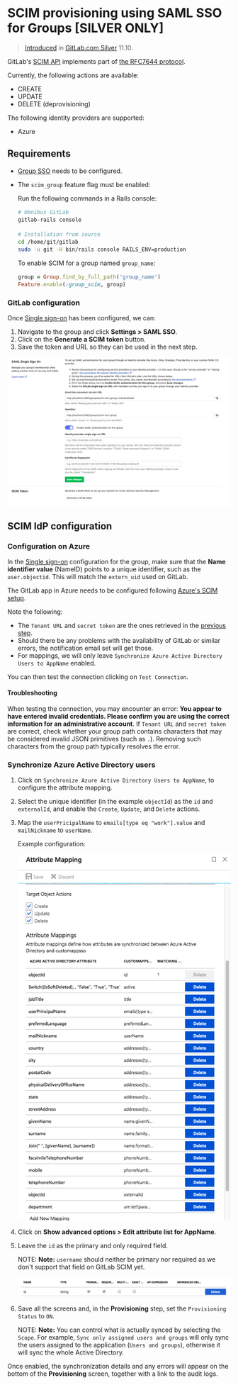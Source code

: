 # SCIM provisioning using SAML SSO for Groups **[SILVER ONLY]**

> [Introduced](https://gitlab.com/gitlab-org/gitlab-ee/merge_requests/9388) in [GitLab.com Silver](https://about.gitlab.com/pricing/) 11.10.

GitLab's [SCIM API](https://docs.gitlab.com/ee/api/scim.html) implements part of [the RFC7644 protocol](https://tools.ietf.org/html/rfc7644).

Currently, the following actions are available:

- CREATE
- UPDATE
- DELETE (deprovisioning)

The following identity providers are supported:

- Azure

## Requirements

- [Group SSO](index.md) needs to be configured. 
- The `scim_group` feature flag must be enabled:

    Run the following commands in a Rails console:
    
    ```sh
    # Omnibus GitLab
    gitlab-rails console
    
    # Installation from source
    cd /home/git/gitlab
    sudo -u git -H bin/rails console RAILS_ENV=production
    ```
    
    To enable SCIM for a group named `group_name`:
    
    ```ruby
    group = Group.find_by_full_path('group_name')
    Feature.enable(:group_scim, group)
    ```
    
### GitLab configuration

Once [Single sign-on](index.md) has been configured, we can:

1. Navigate to the group and click **Settings > SAML SSO**.
1. Click on the **Generate a SCIM token** button.
1. Save the token and URL so they can be used in the next step.

![SCIM token configuration](img/scim_token.png)    

## SCIM IdP configuration

### Configuration on Azure

In the [Single sign-on](index.md) configuration for the group, make sure
that the **Name identifier value** (NameID) points to a unique identifier, such
as the `user.objectid`. This will match the `extern_uid`  used on GitLab.

The GitLab app in Azure needs to be configured following 
[Azure's SCIM setup](https://docs.microsoft.com/en-us/azure/active-directory/manage-apps/use-scim-to-provision-users-and-groups#getting-started).

Note the following:

- The `Tenant URL` and `secret token` are the ones retrieved in the
[previous step](#gitlab-configuration).
- Should there be any problems with the availability of GitLab or similar
errors, the notification email set will get those.
- For mappings, we will only leave `Synchronize Azure Active Directory Users to AppName` enabled.

You can then test the connection clicking on `Test Connection`.

#### Troubleshooting

When testing the connection, you may encounter an error: **You appear to have entered invalid credentials. Please confirm you are using the correct information for an administrative account**. If `Tenant URL` and `secret token` are correct, check whether your group path contains characters that may be considered invalid JSON primitives (such as `.`). Removing such characters from the group path typically resolves the error.

### Synchronize Azure Active Directory users

1. Click on `Synchronize Azure Active Directory Users to AppName`, to configure
the attribute mapping.
1. Select the unique identifier (in the example `objectId`) as the `id` and `externalId`,
and enable the `Create`, `Update`, and `Delete` actions.
1. Map the `userPricipalName` to `emails[type eq "work"].value` and `mailNickname` to
`userName`.

    Example configuration:
    
    ![Azure's attribute mapping configuration](img/scim_attribute_mapping.png)

1. Click on **Show advanced options > Edit attribute list for AppName**.
1. Leave the `id` as the primary and only required field.

    NOTE: **Note:**
    `username` should neither be primary nor required as we don't support
    that field on GitLab SCIM yet.
    
    ![Azure's attribute advanced configuration](img/scim_advanced.png)

1. Save all the screens and, in the **Provisioning** step, set
the `Provisioning Status` to `ON`.

    NOTE: **Note:**
    You can control what is actually synced by selecting the `Scope`. For example,
    `Sync only assigned users and groups` will only sync the users assigned to
    the application (`Users and groups`), otherwise it will sync the whole Active Directory.

Once enabled, the synchronization details and any errors will appear on the
bottom of the **Provisioning** screen, together with a link to the audit logs.
